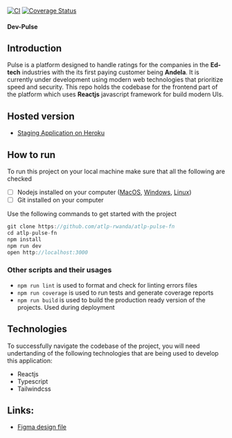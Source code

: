 [![CI](https://github.com/atlp-rwanda/atlp-pulse-fn/actions/workflows/main.yml/badge.svg)](https://github.com/atlp-rwanda/atlp-pulse-fn/actions/workflows/main.yml) [![Coverage Status](https://coveralls.io/repos/github/atlp-rwanda/atlp-pulse-fn/badge.svg?branch=develop)](https://coveralls.io/github/atlp-rwanda/atlp-pulse-fn?branch=develop)

#### Dev-Pulse

## Introduction

Pulse is a platform designed to handle ratings for the companies in the **Ed-tech** industries with the its first paying customer being **Andela**. It is currently under development using modern web technologies that prioritize speed and security. This repo holds the codebase for the frontend part of the platform which uses **Reactjs** javascript framework for build modern UIs.

## Hosted version

- [Staging Application on Heroku](https://dev-pulse-staging.herokuapp.com/)

## How to run

To run this project on your local machine make sure that all the following are checked

- [ ] Nodejs installed on your computer ([MacOS](https://nodejs.org/en/download/), [Windows](https://nodejs.org/en/download/), [Linux](https://nodejs.org/en/download/))
- [ ] Git installed on your computer

Use the following commands to get started with the project

```js
git clone https://github.com/atlp-rwanda/atlp-pulse-fn
cd atlp-pulse-fn
npm install
npm run dev
open http://localhost:3000
```

### Other scripts and their usages

- `npm run lint` is used to format and check for linting errors files
- `npm run coverage` is used to run tests and generate coverage reports
- `npm run build` is used to build the production ready version of the projects. Used during deployment

## Technologies

To successfully navigate the codebase of the project, you will need undertanding of the following technologies that are being used to develop this application:

- Reactjs
- Typescript
- Tailwindcss

## Links:

- [Figma design file](https://www.figma.com/file/Q4kozKNucJX4kJsHgnB4Vi/ATLP-UI-V2?node-id=58%3A97)
